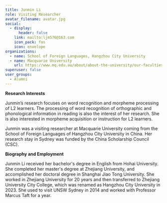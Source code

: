```yaml
---
title: Junmin Li
role: Visiting Researcher
avatar_filename: avatar.jpg
social:
  - display:
      header: false
    link: mailto:ljm576@163.com
    icon_pack: fas
    icon: envelope
organizations:
  - name: School of Foreign Languages, Hangzhou City University
  - name: Macquarie University
    url: https://www.mq.edu.au/about/about-the-university/our-faculties/medicine-and-health-sciences/departments-and-centres/school-of-psychological-sciences
superuser: false
user_groups:
  - Alumni
---
```

**R﻿esearch Interests**

Junmin’s research focuses on word recognition and morpheme processing of L2 learners. The processing of word recognition of orthographic and phonological information in reading is also the interest of her research. She is also interested in morpheme acquisition or instruction for L2 learners.

Junmin was a visiting researcher at Macquarie University coming from the School of Foreign Languages of Hangzhou City University in China. Her research stay in Sydney was funded by the China Scholarship Council (CSC).

**B﻿iography and Employment**

Junmin Li received her bachelor's degree in English from Hohai University. She completed her master's degree at Zhejiang University, and accomplished her doctoral degree in Shanghai Jiao Tong University. She worked in Zhejiang University for 20 years and then transferred to Zhejiang University City College, which was renamed as Hangzhou City University in 2023. She used to visit UNSW Sydney in 2014 and worked with Professor Marcus Taft for a year.
